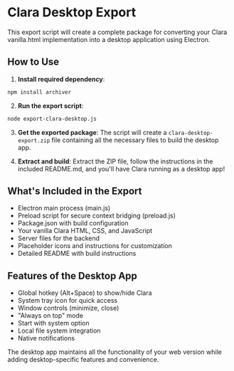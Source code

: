 # Clara Desktop Export

This export script will create a complete package for converting your Clara vanilla.html implementation into a desktop application using Electron.

## How to Use

1. **Install required dependency**:
```bash
npm install archiver
```

2. **Run the export script**:
```bash
node export-clara-desktop.js
```

3. **Get the exported package**:
The script will create a `clara-desktop-export.zip` file containing all the necessary files to build the desktop app.

4. **Extract and build**:
Extract the ZIP file, follow the instructions in the included README.md, and you'll have Clara running as a desktop app!

## What's Included in the Export

- Electron main process (main.js)
- Preload script for secure context bridging (preload.js)
- Package.json with build configuration
- Your vanilla Clara HTML, CSS, and JavaScript
- Server files for the backend
- Placeholder icons and instructions for customization
- Detailed README with build instructions

## Features of the Desktop App

- Global hotkey (Alt+Space) to show/hide Clara
- System tray icon for quick access
- Window controls (minimize, close)
- "Always on top" mode
- Start with system option
- Local file system integration
- Native notifications

The desktop app maintains all the functionality of your web version while adding desktop-specific features and convenience.
